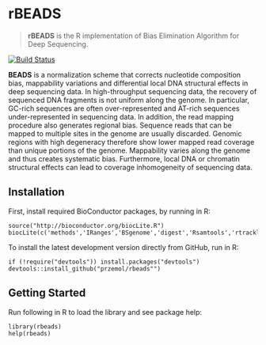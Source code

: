 rBEADS
======
>  **rBEADS** is the R implementation of Bias Elimination Algorithm for Deep Sequencing.

[![Build Status](https://travis-ci.org/Przemol/rbeads.svg?branch=master)](https://travis-ci.org/Przemol/rbeads)

**BEADS** is a normalization scheme that corrects nucleotide composition bias, mappability variations and differential local DNA structural effects in deep sequencing data. In high-throughput sequencing data, the recovery of sequenced DNA fragments is not uniform along the genome. In particular, GC-rich sequences are often over-represented and AT-rich sequences under-represented in sequencing data. In addition, the read mapping procedure also generates regional bias. Sequence reads that can be mapped to multiple sites in the genome are usually discarded. Genomic regions with high degeneracy therefore show lower mapped read coverage than unique portions of the genome. Mappability varies along the genome and thus creates systematic bias. Furthermore, local DNA or chromatin structural effects can lead to coverage inhomogeneity of sequencing data.

## Installation

First, install required BioConductor packages, by running in R:
```{r}
source("http://bioconductor.org/biocLite.R")
biocLite(c('methods','IRanges','BSgenome','digest','Rsamtools','rtracklayer','GenomicRanges','Biostrings'))
```

To install the latest development version directly from GitHub, run in R:
```{r}
if (!require("devtools")) install.packages("devtools")
devtools::install_github("przemol/rbeads"")
```

## Getting Started

Run following in R to load the library and see package help:
```{r}
library(rbeads)
help(rbeads)
```
